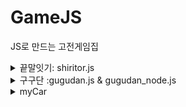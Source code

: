 # GameJS
JS로 만드는 고전게임집

<details>
<summary>끝말잇기: shiritor.js</summary>
<div markdown="1">
      
<H3>🎈끝말잇기 게임</H3> 

- TODO: 입력시간초과 -> 비동기 구현하기
- GOTIT: 배열입력에서 변수 값 변경으로 단계를 줄일 수 있었다.  
```
if(초기입력값의 끝문자 === 새로 입력한 값의 첫글자){  
let 초기입력값 = 새로 입력한 값};
```

</div>
</details>

<details>
<summary>구구단 :gugudan.js & gugudan_node.js</summary>
<div markdown="1">
<H3>🎈구구단 맞추기</H3> 

-. 매우 단한 프로그램같았지만 반복프로세스를 구현하는게 node.js에서 쉽지않았다.  

- #### 자바스크립트(while)  
  -정답: 작은 while문 탈출, 큰 while문 내 반복 진행  
  -오답: 작은 while문 정답이 될때까지 계속 실행  
![gugudan1](https://i.esdrop.com/d/VSXgawjMHP.png)  


- #### node.js  
      - rl.on의 특성상 enter가 발생하면 계속입력을 받게 되었다.  
      그래서 오히려 오답의 경우에는 정답이 될때까지 계속 입력을 받을 수 있도록 자동으로 실행되었다.
      
      - 초기 정답을 구현하는 과정은 위 그림과 같았지만 nodejs에서 입력을 받고 값을 비교하는게 생각보다 까다로웠다.
      - function quiz 에서 구구단의 결과를 가져오기 위해 입력 이벤트(line)와 하나로 합쳐서 구성했었다.
      
      - 1회차의 quiz: answer => input 비교 동작은 정상적으로 작동했지만   
        2회차부터 quiz를 실행하면 input과 quiz함수의 answer의 동작 순서가 바뀌어 버렸다.  
      input => quiz: answer (답을 외친 후에 문제가 나옴)  
      
      - 해결방법: function quiz와 입력 이벤트를 구분하고 새로운 변수 result에 결과값을 넣어 순서도 지키고, 두 함수를 연결 시킬 수 있었다. 
</div>
</details>

<details>
      <summary>myCar </summary>
      : closure, promise 
</details>
